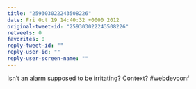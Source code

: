 ```yaml
---
title: "259303022243508226"
date: Fri Oct 19 14:40:32 +0000 2012
original-tweet-id: "259303022243508226"
retweets: 0
favorites: 0
reply-tweet-id: ""
reply-user-id: ""
reply-user-screen-name: ""
---
```

Isn’t an alarm supposed to be irritating? Context? #webdevconf
